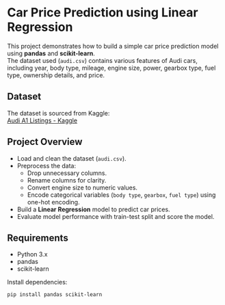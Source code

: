# Car Price Prediction using Linear Regression

This project demonstrates how to build a simple car price prediction model using **pandas** and **scikit-learn**.  
The dataset used (`audi.csv`) contains various features of Audi cars, including year, body type, mileage, engine size, power, gearbox type, fuel type, ownership details, and price.

## Dataset  
The dataset is sourced from Kaggle:  
[Audi A1 Listings - Kaggle](https://www.kaggle.com/datasets/jacklacey/audi-a1-listings)

## Project Overview
- Load and clean the dataset (`audi.csv`).
- Preprocess the data:  
  - Drop unnecessary columns.  
  - Rename columns for clarity.  
  - Convert engine size to numeric values.  
  - Encode categorical variables (`body type`, `gearbox`, `fuel type`) using one-hot encoding.
- Build a **Linear Regression** model to predict car prices.
- Evaluate model performance with train-test split and score the model.

## Requirements
- Python 3.x
- pandas
- scikit-learn

Install dependencies:
```bash
pip install pandas scikit-learn
